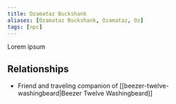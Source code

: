 ```yaml
---
title: Ozamataz Buckshank
aliases: [Ozamataz Buckshank, Ozamataz, Oz]
tags: [npc]
---
```

Lorem ipsum

## Relationships
- Friend and traveling companion of [[beezer-twelve-washingbeard|Beezer Twelve Washingbeard]]